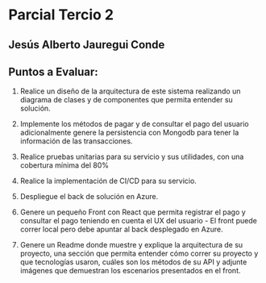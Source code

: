 # Parcial Tercio 2

## Jesús Alberto Jauregui Conde

## Puntos a Evaluar:
1. Realice un diseño de la arquitectura de este sistema realizando un diagrama de clases y de componentes que permita entender su solución.

2. Implemente los métodos de pagar y de consultar el pago del usuario adicionalmente genere la persistencia con Mongodb para tener la información de las transacciones.

3. Realice pruebas unitarias para su servicio y sus utilidades, con una cobertura mínima del 80%

4. Realice la implementación de CI/CD para su servicio.
 
5. Despliegue el back de solución en Azure.

6. Genere un pequeño Front con React que permita registrar el pago y consultar el pago teniendo en cuenta el UX del usuario - El front puede correr local pero debe apuntar al back desplegado en Azure.

7. Genere un Readme donde muestre y explique la arquitectura de su proyecto, una sección que permita entender cómo correr su proyecto y que tecnologías usaron, cuáles son los métodos de su API y adjunte imágenes que demuestran los escenarios presentados en el front.